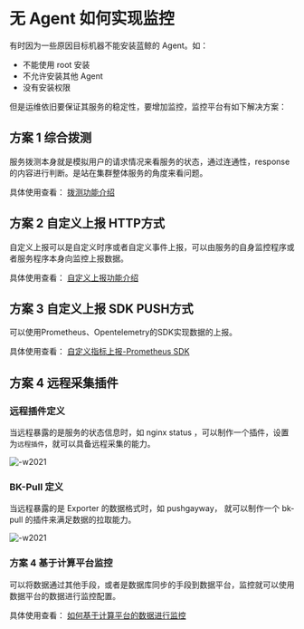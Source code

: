 # 无 Agent 如何实现监控

有时因为一些原因目标机器不能安装蓝鲸的 Agent。如：

* 不能使用 root 安装
* 不允许安装其他 Agent
* 没有安装权限

但是运维依旧要保证其服务的稳定性，要增加监控，监控平台有如下解决方案：

## 方案 1 综合拨测

服务拨测本身就是模拟用户的请求情况来看服务的状态，通过连通性，response 的内容进行判断。是站在集群整体服务的角度来看问题。 

具体使用查看： [拨测功能介绍](../scene-synthetic/synthetic_monitor.md)

## 方案 2 自定义上报 HTTP方式

自定义上报可以是自定义时序或者自定义事件上报，可以由服务的自身监控程序或者服务程序本身向监控上报数据。

具体使用查看： [自定义上报功能介绍](./custom_metrics_http.md)

## 方案 3 自定义上报 SDK PUSH方式

可以使用Prometheus、Opentelemetry的SDK实现数据的上报。 

具体使用查看： [自定义指标上报-Prometheus SDK](./custom_sdk_push.md)

## 方案 4 远程采集插件

### 远程插件定义

当远程暴露的是服务的状态信息时，如 nginx status ，可以制作一个插件，设置为`远程插件`，就可以具备远程采集的能力。

![-w2021](media/15769100952860.jpg)

### BK-Pull 定义

当远程暴露的是 Exporter 的数据格式时，如 pushgayway， 就可以制作一个 bk-pull 的插件来满足数据的拉取能力。

![-w2021](media/15769101086174.jpg)

### 方案 4 基于计算平台监控

可以将数据通过其他手段，或者是数据库同步的手段到数据平台，监控就可以使用数据平台的数据进行监控配置。

具体使用查看： [如何基于计算平台的数据进行监控](../alarm-configurations/bigdata_monitor.md)


